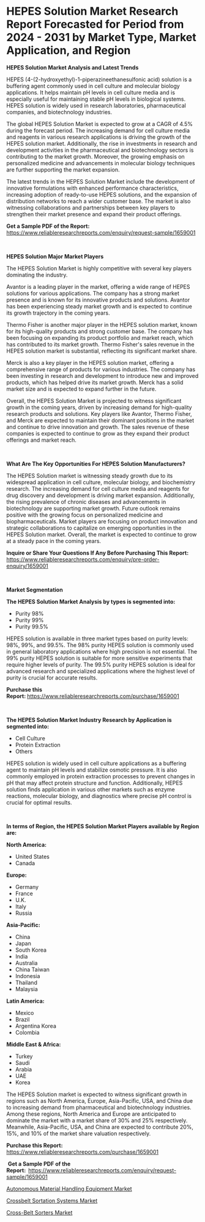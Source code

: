 <p><h1>HEPES Solution Market Research Report Forecasted for Period from 2024 -  2031 by Market Type, Market Application, and Region</h1></p><p><strong>HEPES Solution Market Analysis and Latest Trends</strong></p>
<p><p>HEPES (4-(2-hydroxyethyl)-1-piperazineethanesulfonic acid) solution is a buffering agent commonly used in cell culture and molecular biology applications. It helps maintain pH levels in cell culture media and is especially useful for maintaining stable pH levels in biological systems. HEPES solution is widely used in research laboratories, pharmaceutical companies, and biotechnology industries.</p><p>The global HEPES Solution Market is expected to grow at a CAGR of 4.5% during the forecast period. The increasing demand for cell culture media and reagents in various research applications is driving the growth of the HEPES solution market. Additionally, the rise in investments in research and development activities in the pharmaceutical and biotechnology sectors is contributing to the market growth. Moreover, the growing emphasis on personalized medicine and advancements in molecular biology techniques are further supporting the market expansion.</p><p>The latest trends in the HEPES Solution Market include the development of innovative formulations with enhanced performance characteristics, increasing adoption of ready-to-use HEPES solutions, and the expansion of distribution networks to reach a wider customer base. The market is also witnessing collaborations and partnerships between key players to strengthen their market presence and expand their product offerings.</p></p>
<p><strong>Get a Sample PDF of the Report:&nbsp;</strong> <a href="https://www.reliableresearchreports.com/enquiry/request-sample/1659001">https://www.reliableresearchreports.com/enquiry/request-sample/1659001</a></p>
<p>&nbsp;</p>
<p><strong>HEPES Solution Major Market Players</strong></p>
<p><p>The HEPES Solution Market is highly competitive with several key players dominating the industry. </p><p>Avantor is a leading player in the market, offering a wide range of HEPES solutions for various applications. The company has a strong market presence and is known for its innovative products and solutions. Avantor has been experiencing steady market growth and is expected to continue its growth trajectory in the coming years.</p><p>Thermo Fisher is another major player in the HEPES solution market, known for its high-quality products and strong customer base. The company has been focusing on expanding its product portfolio and market reach, which has contributed to its market growth. Thermo Fisher's sales revenue in the HEPES solution market is substantial, reflecting its significant market share.</p><p>Merck is also a key player in the HEPES solution market, offering a comprehensive range of products for various industries. The company has been investing in research and development to introduce new and improved products, which has helped drive its market growth. Merck has a solid market size and is expected to expand further in the future.</p><p>Overall, the HEPES Solution Market is projected to witness significant growth in the coming years, driven by increasing demand for high-quality research products and solutions. Key players like Avantor, Thermo Fisher, and Merck are expected to maintain their dominant positions in the market and continue to drive innovation and growth. The sales revenue of these companies is expected to continue to grow as they expand their product offerings and market reach.</p></p>
<p>&nbsp;</p>
<p><strong>What Are The Key Opportunities For HEPES Solution Manufacturers?</strong></p>
<p><p>The HEPES Solution market is witnessing steady growth due to its widespread application in cell culture, molecular biology, and biochemistry research. The increasing demand for cell culture media and reagents for drug discovery and development is driving market expansion. Additionally, the rising prevalence of chronic diseases and advancements in biotechnology are supporting market growth. Future outlook remains positive with the growing focus on personalized medicine and biopharmaceuticals. Market players are focusing on product innovation and strategic collaborations to capitalize on emerging opportunities in the HEPES Solution market. Overall, the market is expected to continue to grow at a steady pace in the coming years.</p></p>
<p><strong>Inquire or Share Your Questions If Any Before Purchasing This Report:</strong> <a href="https://www.reliableresearchreports.com/enquiry/pre-order-enquiry/1659001">https://www.reliableresearchreports.com/enquiry/pre-order-enquiry/1659001</a></p>
<p>&nbsp;</p>
<p><strong>Market Segmentation</strong></p>
<p><strong>The HEPES Solution Market Analysis by types is segmented into:</strong></p>
<p><ul><li>Purity 98%</li><li>Purity 99%</li><li>Purity 99.5%</li></ul></p>
<p><p>HEPES solution is available in three market types based on purity levels: 98%, 99%, and 99.5%. The 98% purity HEPES solution is commonly used in general laboratory applications where high precision is not essential. The 99% purity HEPES solution is suitable for more sensitive experiments that require higher levels of purity. The 99.5% purity HEPES solution is ideal for advanced research and specialized applications where the highest level of purity is crucial for accurate results.</p></p>
<p><strong>Purchase this Report:&nbsp;</strong><a href="https://www.reliableresearchreports.com/purchase/1659001">https://www.reliableresearchreports.com/purchase/1659001</a></p>
<p>&nbsp;</p>
<p><strong>The HEPES Solution Market Industry Research by Application is segmented into:</strong></p>
<p><ul><li>Cell Culture</li><li>Protein Extraction</li><li>Others</li></ul></p>
<p><p>HEPES solution is widely used in cell culture applications as a buffering agent to maintain pH levels and stabilize osmotic pressure. It is also commonly employed in protein extraction processes to prevent changes in pH that may affect protein structure and function. Additionally, HEPES solution finds application in various other markets such as enzyme reactions, molecular biology, and diagnostics where precise pH control is crucial for optimal results.</p></p>
<p>&nbsp;</p>
<p><strong>In terms of Region, the HEPES Solution Market Players available by Region are:</strong></p>
<p>
    <p> <strong> North America: </strong>
        <ul>
            <li>United States</li>
            <li>Canada</li>
        </ul>
        </p> 
    <p> <strong> Europe: </strong>
        <ul>
            <li>Germany</li>
            <li>France</li>
            <li>U.K.</li>
            <li>Italy</li>
            <li>Russia</li>
        </ul>
        </p> 
    <p> <strong> Asia-Pacific: </strong>
        <ul>
            <li>China</li>
            <li>Japan</li>
            <li>South Korea</li>
            <li>India</li>
            <li>Australia</li>
            <li>China Taiwan</li>
            <li>Indonesia</li>
            <li>Thailand</li>
            <li>Malaysia</li>
        </ul>
        </p> 
    <p> <strong> Latin America: </strong>
        <ul>
            <li>Mexico</li>
            <li>Brazil</li>
            <li>Argentina Korea</li>
            <li>Colombia</li>
        </ul>
        </p> 
    <p> <strong> Middle East & Africa: </strong>
        <ul>
            <li>Turkey</li>
            <li>Saudi</li>
            <li>Arabia</li>
            <li>UAE</li>
            <li>Korea</li>
        </ul>
    </p>
    </p>
<p><p>The HEPES Solution market is expected to witness significant growth in regions such as North America, Europe, Asia-Pacific, USA, and China due to increasing demand from pharmaceutical and biotechnology industries. Among these regions, North America and Europe are anticipated to dominate the market with a market share of 30% and 25% respectively. Meanwhile, Asia-Pacific, USA, and China are expected to contribute 20%, 15%, and 10% of the market share valuation respectively.</p></p>
<p><strong>Purchase this Report: </strong><a href="https://www.reliableresearchreports.com/purchase/1659001">https://www.reliableresearchreports.com/purchase/1659001</a></p>
<p>&nbsp;<strong>Get a Sample PDF of the Report:&nbsp;&nbsp;</strong><a href="https://www.reliableresearchreports.com/enquiry/request-sample/1659001">https://www.reliableresearchreports.com/enquiry/request-sample/1659001</a></p>
<p><strong></strong></p>
<p><p><a href="https://view.publitas.com/reportprime-1/autonomous-material-handling-equipment-market-research-report-unlocks-analysis-on-the-market-financial-status-market-size-and-market-revenue-upto-2030/">Autonomous Material Handling Equipment Market</a></p><p><a href="https://view.publitas.com/reportprime-1/crossbelt-sortation-systems-market-dynamics-2023-2030-also-about-its-market-trends-projections-and-opportunities/">Crossbelt Sortation Systems Market</a></p><p><a href="https://view.publitas.com/reportprime-1/cross-belt-sorters-market-size-market-trends-and-growth-outlook-forecasted-for-period-from-2023-to-2030-89w3wrkw9yvk/">Cross-Belt Sorters Market</a></p></p>